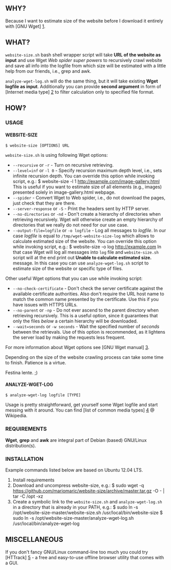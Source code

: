 ## WHY?

Because I want to estimate size of the website before I download it entirely with [GNU Wget] [1].

## WHAT?

`website-size.sh` bash shell wrapper script will take **URL of the website as input** and use Wget *Web spider super powers* to recursively crawl website and save all info into the logfile from which size will be estimated with a little help from our friends, i.e., grep and awk.

`analyze-wget-log.sh` will do the same thing, but it will take existing **Wget logfile as input**. Additionally you can provide **second argument** in form of [Internet media type] [2] to filter calculation only to specified file format.

## HOW?

### USAGE

#### WEBSITE-SIZE

    $ website-size [OPTIONS] URL

`website-size.sh` is using following Wget options:
- `--recursive` or `-r` - Turn on recursive retrieving.
- `--level=inf` or `-l 0` - Specify recursion maximum depth level, i.e., sets infinite recursion depth. You can override this option while invoking script, e.g.:
        $ website-size -l 1 http://example.com/image-gallery.html
This is useful if you want to estimate size of all elements (e.g., images) presented solely in image-gallery.html webpage.
- `--spider` - Convert Wget to Web spider, i.e., do not download the pages, just check that they are there.
- `--server-response` or `-S` - Print the headers sent by HTTP server.
- `--no-directories` or `-nd` - Don't create a hierarchy of directories when retrieving recursively. Wget will otherwise create an empty hierarchy of directories that we really do not need for our use case.
- `--output-file=logfile` or `-o logfile` - Log all messages to *logfile*. In our case *logfile* is equal to `/tmp/wget-website-size-log` which allows to calculate estimated size of the website. You can override this option while invoking script, e.g.:
        $ website-size -o log http://example.com
In that case Wget will log all messages into `log` file and `website-size.sh` script will at the end print out **Unable to calculate estimated size.** message. In this case you can use `analyze-wget-log.sh` script to estimate size of the website or specific type of files.

Other useful Wget options that you can use while invoking script:
- `--no-check-certificate` - Don't check the server certificate against the available certificate authorities. Also don't require the URL host name to match the common name presented by the certificate. Use this if you have issues with HTTPS URLs. 
- `--no-parent` or `-np` - Do not ever ascend to the parent directory when retrieving recursively. This is a useful option, since it guarantees that only the files *below* a certain hierarchy will be downloaded.
- `--wait=seconds` or `-w seconds` - Wait the specified number of *seconds* between the retrievals. Use of this option is recommended, as it lightens the server load by making the requests less frequent. 

For more information about Wget options see [GNU Wget manual] [3].

Depending on the size of the website crawling process can take some time to finish. Patience is a virtue.

Festina lente. ;)

#### ANALYZE-WGET-LOG

    $ analyze-wget-log logfile [TYPE]

Usage is pretty straightforward, get yourself some Wget logfile and start messing with it around. You can find [list of common media types] [4] @ Wikipedia.

### REQUIREMENTS

**Wget**, **grep** and **awk** are integral part of Debian (based) GNU/Linux distribution(s).

### INSTALLATION

Example commands listed below are based on Ubuntu 12.04 LTS.

1. Install requirements
2. Download and uncompress website-size, e.g.:
        $ sudo wget -q https://github.com/mariomaric/website-size/archive/master.tar.gz -O - | tar -C /opt -xz
3. Create a symbolic link to the `website-size.sh` and `analyze-wget-log.sh` in a directory that is already in your PATH, e.g.:
        $ sudo ln -s /opt/website-size-master/website-size.sh /usr/local/bin/website-size
        $ sudo ln -s /opt/website-size-master/analyze-wget-log.sh /usr/local/bin/analyze-wget-log

## MISCELLANEOUS

If you don't fancy GNU/Linux command-line too much you could try [HTTrack] [5] - a free and easy-to-use offline browser utility that comes with a GUI.

[1]: http://mariomaric.net/download-website/
    "Download website - Wget wrapper script"
[2]: http://en.wikipedia.org/wiki/Internet_media_type
    "Internet media type @ Wikipedia"
[3]: http://www.gnu.org/software/wget/manual/wget.html
    "GNU Wget Manual"
[4]: http://en.wikipedia.org/wiki/Internet_media_type#List_of_common_media_types
    "List of common media types @ Wikipedia"
[5]: http://www.httrack.com/
    "HTTrack Website Copier website"

